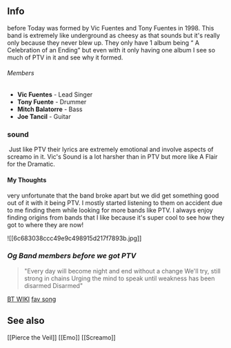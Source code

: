 ## Info
before Today was formed by Vic Fuentes and Tony Fuentes in 1998. This band is extremely like underground as cheesy as that sounds but it's really only because they never blew up. They only have 1 album being “ A Celebration of an Ending” but even with it only having one album I see so much of PTV in it and see why it formed.
###### Members
- **Vic Fuentes** - Lead Singer
- **Tony Fuente** - Drummer
- **Mitch Balatorre** - Bass
- **Joe Tancil** - Guitar
### sound
 Just like PTV their lyrics are extremely emotional and involve aspects of screamo in it. Vic's Sound is a lot harsher than in PTV but more like A Flair for the Dramatic. 
#### My Thoughts
very unfortunate that the band broke apart but we did get something good out of it with it being PTV. I mostly started listening to them on accident due to me finding them while looking for more bands like PTV. I always enjoy finding origins from bands that I like because it's super cool to see how they got to where they are now!

![[6c683038ccc49e9c498915d217f7893b.jpg]]
### *Og Band members before we got PTV*


>"Every day will become night and end without a change
We'll try, still strong in chains
Urging the mind to speak until weakness has been disarmed
Disarmed"

[BT WIKI](https://pierce-the-veil.fandom.com/wiki/Before_Today)
[fav song](https://genius.com/Before-today-pierce-the-veil-lyrics)


## See also 
[[Pierce the Veil]]
[[Emo]]
[[Screamo]]